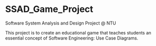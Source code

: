 # SSAD_Game_Project
Software System Analysis and Design Project @ NTU

This project is to create an educational game that teaches students an essential concept of Software Engineering: Use Case Diagrams.
